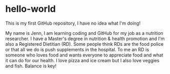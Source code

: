 # hello-world
This is my first GitHub repository, I have no idea what I'm doing!

My name is Jenn, I am learning coding and GitHub for my job as a nutrition researcher.
I have a Master's degree in nutrition & health promotion and I'm also a Registered Dietitian (RD).
Some people think RDs are the food police or that all we do is push supplements in the hospital.
To me an RD is someone who loves food and wants everyone to appreciate food and what it can do for our health.
I love pizza and ice cream but I also love veggies and fish.  Balance is key!
